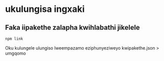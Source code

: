 # ukulungisa ingxaki

## Faka iipakethe zalapha kwihlabathi jikelele

`npm link`

Oku kulungele ulungiso lweempazamo eziphunyeziweyo kwipakethe.json > umgqomo